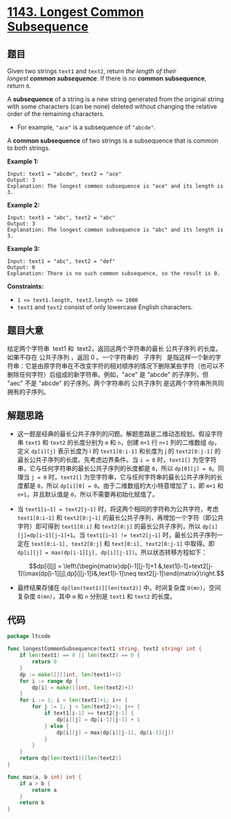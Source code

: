 # [1143. Longest Common Subsequence](https://leetcode-cn.com/problems/longest-common-subsequence/)

## 题目

Given two strings `text1` and `text2`, return *the length of their longest **common subsequence**.* If there is no **common subsequence**, return `0`.

A **subsequence** of a string is a new string generated from the original string with some characters (can be none) deleted without changing the relative order of the remaining characters.

- For example, `"ace"` is a subsequence of `"abcde"`.

A **common subsequence** of two strings is a subsequence that is common to both strings.

**Example 1:**

```
Input: text1 = "abcde", text2 = "ace"
Output: 3
Explanation: The longest common subsequence is "ace" and its length is 3.
```

**Example 2:**

```
Input: text1 = "abc", text2 = "abc"
Output: 3
Explanation: The longest common subsequence is "abc" and its length is 3.
```

**Example 3:**

```
Input: text1 = "abc", text2 = "def"
Output: 0
Explanation: There is no such common subsequence, so the result is 0.
```

**Constraints:**

- `1 <= text1.length, text2.length <= 1000`
- `text1` and `text2` consist of only lowercase English characters.

## 题目大意

给定两个字符串  text1 和  text2，返回这两个字符串的最长 公共子序列 的长度。如果不存在 公共子序列 ，返回 0 。一个字符串的   子序列   是指这样一个新的字符串：它是由原字符串在不改变字符的相对顺序的情况下删除某些字符（也可以不删除任何字符）后组成的新字符串。例如，"ace" 是 "abcde" 的子序列，但 "aec" 不是 "abcde" 的子序列。两个字符串的 公共子序列 是这两个字符串所共同拥有的子序列。

## 解题思路

- 这一题是经典的最长公共子序列的问题。解题思路是二维动态规划。假设字符串 `text1` 和 `text2` 的长度分别为 `m` 和 `n`，创建 `m+1` 行 `n+1` 列的二维数组 `dp`，定义 `dp[i][j]` 表示长度为 i 的 `text1[0:i-1]` 和长度为 j 的 `text2[0:j-1]` 的最长公共子序列的长度。先考虑边界条件。当 `i = 0` 时，`text1[]` 为空字符串，它与任何字符串的最长公共子序列的长度都是 `0`，所以 `dp[0][j] = 0`。同理当 `j = 0` 时，`text2[]` 为空字符串，它与任何字符串的最长公共子序列的长度都是 `0`，所以 `dp[i][0] = 0`。由于二维数组的大小特意增加了 `1`，即 `m+1` 和 `n+1`，并且默认值是 `0`，所以不需要再初始化赋值了。
- 当 `text1[i−1] = text2[j−1]` 时，将这两个相同的字符称为公共字符，考虑 `text1[0:i−1]` 和 `text2[0:j−1]` 的最长公共子序列，再增加一个字符（即公共字符）即可得到 `text1[0:i]` 和 `text2[0:j]` 的最长公共子序列，所以 `dp[i][j]=dp[i−1][j−1]+1`。当 `text1[i−1] != text2[j−1]` 时，最长公共子序列一定在 `text[0:i-1], text2[0:j]` 和 `text[0:i], text2[0:j-1]` 中取得。即 `dp[i][j] = max(dp[i-1][j], dp[i][j-1])`。所以状态转移方程如下：

  $$dp[i][j] = \left\{\begin{matrix}dp[i-1][j-1]+1 &,text1[i-1]=text2[j-1]\\max(dp[i-1][j],dp[i][j-1])&,text1[i-1]\neq text2[j-1]\end{matrix}\right.$$

- 最终结果存储在 `dp[len(text1)][len(text2)]` 中。时间复杂度 `O(mn)`，空间复杂度 `O(mn)`，其中 `m` 和 `n` 分别是 `text1` 和 `text2` 的长度。

## 代码

```go
package ltcode

func longestCommonSubsequence(text1 string, text2 string) int {
	if len(text1) == 0 || len(text2) == 0 {
		return 0
	}
	dp := make([][]int, len(text1)+1)
	for i := range dp {
		dp[i] = make([]int, len(text2)+1)
	}
	for i := 1; i < len(text1)+1; i++ {
		for j := 1; j < len(text2)+1; j++ {
			if text1[i-1] == text2[j-1] {
				dp[i][j] = dp[i-1][j-1] + 1
			} else {
				dp[i][j] = max(dp[i][j-1], dp[i-1][j])
			}
		}
	}
	return dp[len(text1)][len(text2)]
}

func max(a, b int) int {
	if a > b {
		return a
	}
	return b
}
```

